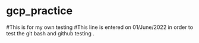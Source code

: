 # gcp_practice

#This is for my own testing
#This line is entered on 01/June/2022 in order to test the git bash and github testing .
